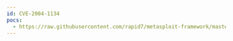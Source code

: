 ```yaml
---
id: CVE-2004-1134
pocs:
  - https://raw.githubusercontent.com/rapid7/metasploit-framework/master/modules/exploits/windows/isapi/w3who_query.rb
---
```

